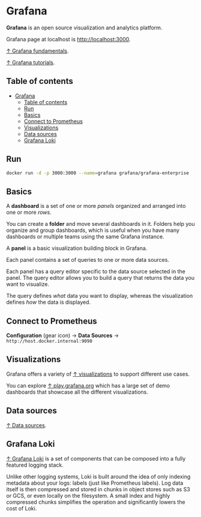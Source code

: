# Grafana

**Grafana** is an open source visualization and analytics platform.

Grafana page at localhost is <http://localhost:3000>.

[↑ Grafana fundamentals](https://grafana.com/tutorials/grafana-fundamentals).

[↑ Grafana tutorials](https://grafana.com/tutorials).

## Table of contents

- [Grafana](#grafana)
  - [Table of contents](#table-of-contents)
  - [Run](#run)
  - [Basics](#basics)
  - [Connect to Prometheus](#connect-to-prometheus)
  - [Visualizations](#visualizations)
  - [Data sources](#data-sources)
  - [Grafana Loki](#grafana-loki)

## Run

```bash
docker run -d -p 3000:3000 --name=grafana grafana/grafana-enterprise
```

## Basics

A **dashboard** is a set of one or more *panels* organized and arranged into one or more *rows*.

You can create a **folder** and move several dashboards in it. Folders help you organize and group dashboards, which is useful when you have many dashboards or multiple teams using the same Grafana instance.

A **panel** is a basic visualization building block in Grafana.

Each panel contains a set of queries to one or more data sources.

Each panel has a query editor specific to the data source selected in the panel. The query editor allows you to build a query that returns the data you want to visualize.

The query defines *what* data you want to display, whereas the visualization defines *how* the data is displayed.

## Connect to Prometheus

**Configuration** (gear icon) → **Data Sources** → `http://host.docker.internal:9090`

## Visualizations

Grafana offers a variety of [↑ visualizations](https://grafana.com/docs/grafana/latest/panels-visualizations/visualizations) to support different use cases.

You can explore [↑ play.grafana.org](https://play.grafana.org) which has a large set of demo dashboards that showcase all the different visualizations.

## Data sources

[↑ Data sources](https://grafana.com/docs/grafana/latest/datasources).

## Grafana Loki

[↑ Grafana Loki](https://grafana.com/docs/loki/latest) is a set of components that can be composed into a fully featured logging stack.

Unlike other logging systems, Loki is built around the idea of only indexing metadata about your logs: labels (just like Prometheus labels). Log data itself is then compressed and stored in chunks in object stores such as S3 or GCS, or even locally on the filesystem. A small index and highly compressed chunks simplifies the operation and significantly lowers the cost of Loki.
